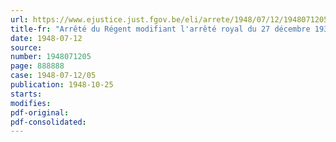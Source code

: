 ```yaml
---
url: https://www.ejustice.just.fgov.be/eli/arrete/1948/07/12/1948071205/justel
title-fr: "Arrêté du Régent modifiant l'arrêté royal du 27 décembre 1930, portant les dispositions réglementaires pour les jurys à constituer par le gouvernement pour la collation des grades académiques"
date: 1948-07-12
source:
number: 1948071205
page: 888888
case: 1948-07-12/05
publication: 1948-10-25
starts:
modifies:
pdf-original:
pdf-consolidated:
---
```


